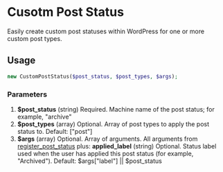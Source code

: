 # Cusotm Post Status

Easily create custom post statuses within WordPress for one or more custom post types.

## Usage

```php
new CustomPostStatus($post_status, $post_types, $args);
```

### Parameters

1. __$post_status__ (string) Required. Machine name of the post status; for example, "archive"
2. __$post_types__ (array) Optional. Array of post types to apply the post status to. Default: ["post"]
3. __$args__ (array) Optional. Array of arguments. All arguments from [register_post_status](http://codex.wordpress.org/Function_Reference/register_post_status) plus:
    __applied_label__ (string) Optional. Status label used when the user has applied this post status (for example, "Archived"). Default: $args["label"] || $post_status